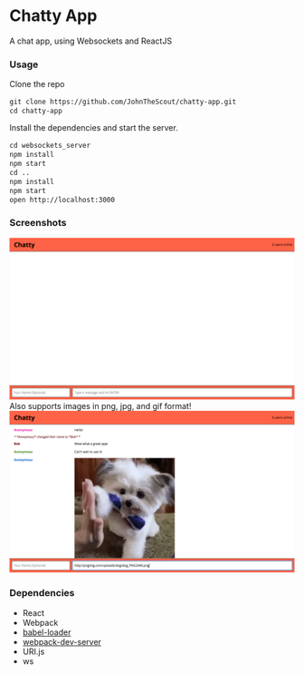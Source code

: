 Chatty App
=====================

A chat app, using Websockets and ReactJS

### Usage

Clone the repo

```
git clone https://github.com/JohnTheScout/chatty-app.git
cd chatty-app
```

Install the dependencies and start the server.

```
cd websockets_server
npm install
npm start
cd ..
npm install
npm start
open http://localhost:3000
```

### Screenshots

![main page](/screenshots/main.png?raw=true)
Also supports images in png, jpg, and gif format!
![images](/screenshots/busy.png)

### Dependencies

* React
* Webpack
* [babel-loader](https://github.com/babel/babel-loader)
* [webpack-dev-server](https://github.com/webpack/webpack-dev-server)
* URI.js
* ws
